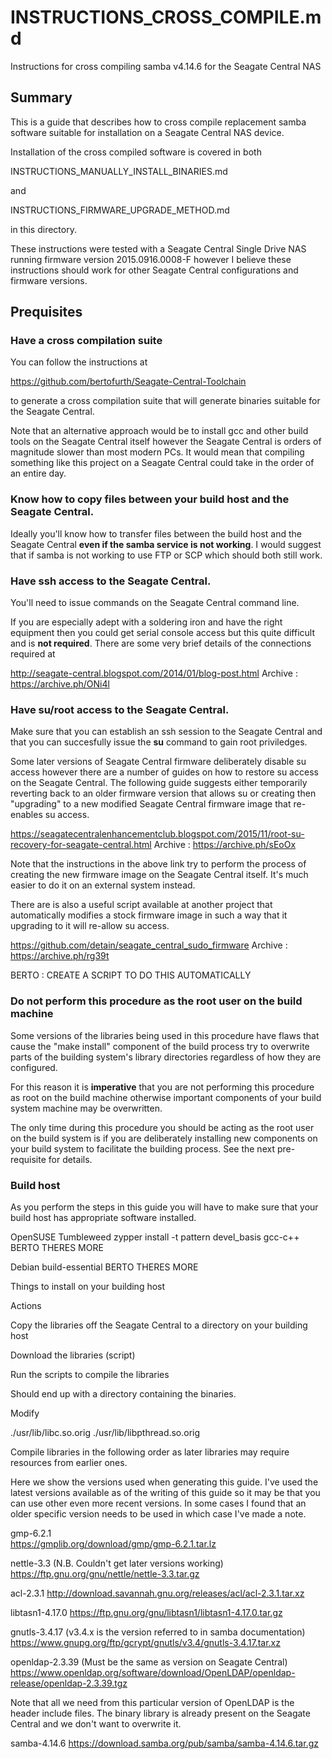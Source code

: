 # INSTRUCTIONS_CROSS_COMPILE.md
Instructions for cross compiling samba v4.14.6 for the Seagate Central NAS

## Summary
This is a guide that describes how to cross compile replacement samba
software suitable for installation on a Seagate Central NAS device.

Installation of the cross compiled software is covered in both

INSTRUCTIONS_MANUALLY_INSTALL_BINARIES.md

and

INSTRUCTIONS_FIRMWARE_UPGRADE_METHOD.md

in this directory.

These instructions were tested with a Seagate Central Single Drive NAS 
running firmware version 2015.0916.0008-F however I believe these
instructions should work for other Seagate Central configurations and
firmware versions.

## Prequisites 
### Have a cross compilation suite
You can follow the instructions at

https://github.com/bertofurth/Seagate-Central-Toolchain

to generate a cross compilation suite that will generate binaries
suitable for the Seagate Central.

Note that an alternative approach would be to install gcc and other
build tools on the Seagate Central itself however the Seagate Central
is orders of magnitude slower than most modern PCs. It would mean 
that compiling something like this project on a Seagate Central could
take in the order of an entire day.

### Know how to copy files between your build host and the Seagate Central. 
Ideally you'll know how to transfer files between the build host and the
Seagate Central **even if the samba service is not working**. I would suggest
that if samba is not working to use FTP or SCP which should both still work.

### Have ssh access to the Seagate Central.
You'll need to issue commands on the Seagate Central command line. 

If you are especially adept with a soldering iron and have the right 
equipment then you could get serial console access but this quite difficult 
and is **not required**. There are some very brief details of the 
connections required at

http://seagate-central.blogspot.com/2014/01/blog-post.html
Archive : https://archive.ph/ONi4l

### Have su/root access to the Seagate Central.
Make sure that you can establish an ssh session to the Seagate Central
and that you can succesfully issue the **su** command to gain root
priviledges.

Some later versions of Seagate Central firmware deliberately disable
su access however there are a number of guides on how to restore su
access on the Seagate Central. The following guide suggests either 
temporarily reverting back to an older firmware version that allows
su or creating then "upgrading" to a new modified Seagate Central 
firmware image that re-enables su access.

https://seagatecentralenhancementclub.blogspot.com/2015/11/root-su-recovery-for-seagate-central.html
Archive : https://archive.ph/sEoOx

Note that the instructions in the above link try to perform the process 
of creating the new firmware image on the Seagate Central itself. It's 
much easier to do it on an external system instead.

There are is also a useful script available at another project that 
automatically modifies a stock firmware image in such a way that it
upgrading to it will re-allow su access.

https://github.com/detain/seagate_central_sudo_firmware
Archive : https://archive.ph/rg39t

BERTO : CREATE A SCRIPT TO DO THIS AUTOMATICALLY

### Do not perform this procedure as the root user on the build machine
Some versions of the libraries being used in this procedure have flaws
that cause the "make install" component of the build process try to 
overwrite parts of the building system's library directories regardless
of how they are configured.

For this reason it is **imperative** that you are not performing
this procedure as root on the build machine otherwise important 
components of your build system machine may be overwritten.

The only time during this procedure you should be acting as the 
root user on the build system is if you are deliberately installing 
new components on your build system to facilitate the building process. 
See the next pre-requisite for details.

### Build host 
As you perform the steps in this guide you will have to make sure that
your build host has appropriate software installed. 

OpenSUSE Tumbleweed
zypper install -t pattern devel_basis
gcc-c++
BERTO THERES MORE

Debian 
build-essential
BERTO THERES MORE




Things to install on your building host


Actions

Copy the libraries off the Seagate Central to a directory on your building host

Download the libraries  (script)

Run the scripts to compile the libraries

Should end up with a directory containing the binaries.


Modify 

./usr/lib/libc.so.orig
./usr/lib/libpthread.so.orig




Compile libraries in the following order as later libraries may require 
resources from earlier ones.

Here we show the versions used when generating this guide. I've used the 
latest versions available as of the writing of this guide so it may be
that you can use other even more recent versions. In some cases I found that
an older specific version needs to be used in which case I've made a note.

gmp-6.2.1  
https://gmplib.org/download/gmp/gmp-6.2.1.tar.lz

nettle-3.3   (N.B. Couldn't get later versions working)
https://ftp.gnu.org/gnu/nettle/nettle-3.3.tar.gz

acl-2.3.1
http://download.savannah.gnu.org/releases/acl/acl-2.3.1.tar.xz

libtasn1-4.17.0
https://ftp.gnu.org/gnu/libtasn1/libtasn1-4.17.0.tar.gz

gnutls-3.4.17 (v3.4.x is the version referred to in samba documentation)
https://www.gnupg.org/ftp/gcrypt/gnutls/v3.4/gnutls-3.4.17.tar.xz

openldap-2.3.39 (Must be the same as version on Seagate Central)
https://www.openldap.org/software/download/OpenLDAP/openldap-release/openldap-2.3.39.tgz

Note that all we need from this particular version of OpenLDAP is the header
include files. The binary library is already present on the Seagate Central and
we don't want to overwrite it. 


samba-4.14.6
https://download.samba.org/pub/samba/samba-4.14.6.tar.gz












